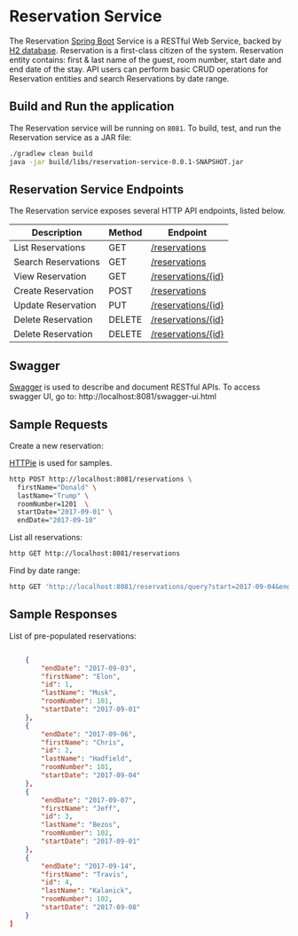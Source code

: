 # Reservation Service

The Reservation [Spring Boot](https://projects.spring.io/spring-boot/) Service is a RESTful Web Service, backed by [H2 database](https://www.h2database.com/).
Reservation is a first-class citizen of the system. Reservation entity contains: first & last name of the guest, room number, start date and end date of the stay.
API users can perform basic CRUD operations for Reservation entities and search Reservations by date range.

## Build and Run the application

The Reservation service will be running on `8081`. To build, test, and run the Reservation service as a JAR file:

```bash
./gradlew clean build
java -jar build/libs/reservation-service-0.0.1-SNAPSHOT.jar
```

## Reservation Service Endpoints
The Reservation service exposes several HTTP API endpoints, listed below.

Description                             | Method  | Endpoint
--------------------------------------- | ------- | -------------------------------------------------------------
List Reservations                       | GET     | [/reservations](http://localhost:8081/reservations)
Search Reservations                     | GET     | [/reservations](http://localhost:8081/reservations)
View Reservation                        | GET     | [/reservations/{id}](http://localhost:8081/reservations/{id})
Create Reservation                      | POST    | [/reservations](http://localhost:8081/reservations)
Update Reservation                      | PUT     | [/reservations/{id}](http://localhost:8081/reservations/{id})
Delete Reservation                      | DELETE  | [/reservations/{id}](http://localhost:8081/reservations/{id})
Delete Reservation                      | DELETE  | [/reservations/{id}](http://localhost:8081/reservations/{id})

## Swagger
[Swagger](http://swagger.io/) is used to describe and document RESTful APIs.
To access swagger UI, go to: http://localhost:8081/swagger-ui.html

## Sample Requests

Create a new reservation:

[HTTPie](https://httpie.org/) is used for samples.

```bash
http POST http://localhost:8081/reservations \
  firstName="Donald" \
  lastName="Trump" \
  roomNumber=1201  \
  startDate="2017-09-01" \
  endDate="2017-09-10"
```

List all reservations:

```bash
http GET http://localhost:8081/reservations
```

Find by date range:

```bash
http GET 'http://localhost:8081/reservations/query?start=2017-09-04&end=2017-09-06'
```

## Sample Responses

List of pre-populated reservations:

```json

    {
        "endDate": "2017-09-03",
        "firstName": "Elon",
        "id": 1,
        "lastName": "Musk",
        "roomNumber": 101,
        "startDate": "2017-09-01"
    },
    {
        "endDate": "2017-09-06",
        "firstName": "Chris",
        "id": 2,
        "lastName": "Hadfield",
        "roomNumber": 101,
        "startDate": "2017-09-04"
    },
    {
        "endDate": "2017-09-07",
        "firstName": "Jeff",
        "id": 3,
        "lastName": "Bezos",
        "roomNumber": 102,
        "startDate": "2017-09-01"
    },
    {
        "endDate": "2017-09-14",
        "firstName": "Travis",
        "id": 4,
        "lastName": "Kalanick",
        "roomNumber": 102,
        "startDate": "2017-09-08"
    }
]
```